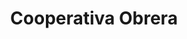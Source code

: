---
title: "Cooperativa Obrera"
url: /general-fernandez-oro/cooperativa-obrera/
shop: Lebensmittel
---